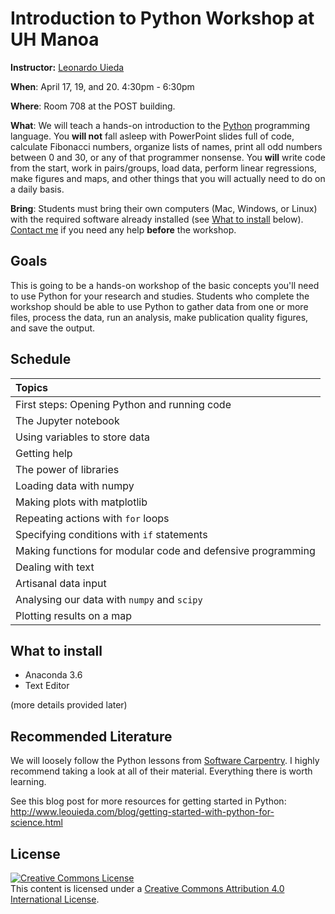 # Introduction to Python Workshop at UH Manoa

**Instructor:** [Leonardo Uieda](http://www.leouieda.com)

**When**:
April 17, 19, and 20. 4:30pm - 6:30pm

**Where**:
Room 708 at the POST building.

**What**:
We will teach a hands-on introduction to the [Python](https://www.python.org/)
programming language.
You **will not** fall asleep with PowerPoint slides full of code,
calculate Fibonacci numbers, organize lists of names, print
all odd numbers between 0 and 30, or any of that programmer nonsense.
You **will** write code from the start, work in pairs/groups, load data,
perform linear regressions, make figures and maps, and
other things that you will actually need to do on a daily basis.

**Bring**:
Students must bring their own computers (Mac, Windows, or Linux) with the
required software already installed (see [What to install](what-to-install)
below).
[Contact me](http://www.leouieda.com/contact/) if you need any help **before**
the workshop.


## Goals

This is going to be a hands-on workshop of the basic concepts you'll need to
use Python for your research and studies.
Students who complete the workshop should be able to use Python to gather data
from one or more files, process the data, run an analysis, make publication
quality figures, and save the output.


## Schedule

| **Topics** |
|:-----------|
| First steps: Opening Python and running code |
| The Jupyter notebook |
| Using variables to store data |
| Getting help |
| The power of libraries |
| Loading data with numpy |
| Making plots with matplotlib |
| Repeating actions with `for` loops |
| Specifying conditions with `if` statements |
| Making functions for modular code and defensive programming |
| Dealing with text |
| Artisanal data input |
| Analysing our data with `numpy` and `scipy` |
| Plotting results on a map |


## What to install

* Anaconda 3.6
* Text Editor

(more details provided later)



## Recommended Literature

We will loosely follow the Python lessons from
[Software Carpentry](https://software-carpentry.org/).
I highly recommend taking a look at all of their material.
Everything there is worth learning.

See this blog post for more resources for getting started in Python:
http://www.leouieda.com/blog/getting-started-with-python-for-science.html


## License

<a rel="license" href="http://creativecommons.org/licenses/by/4.0/"><img alt="Creative Commons License" style="border-width:0" src="https://i.creativecommons.org/l/by/4.0/88x31.png" /></a><br />This content is licensed under a
<a rel="license" href="http://creativecommons.org/licenses/by/4.0/">Creative Commons Attribution 4.0 International License</a>.
